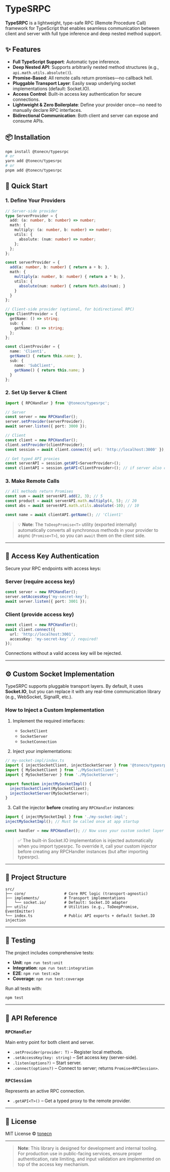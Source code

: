 # TypeSRPC

**TypeSRPC** is a lightweight, type-safe RPC (Remote Procedure Call) framework for TypeScript that enables seamless communication between client and server with full type inference and deep nested method support.

## ✨ Features

- **Full TypeScript Support**: Automatic type inference.
- **Deep Nested API**: Supports arbitrarily nested method structures (e.g., `api.math.utils.absolute()`).
- **Promise-Based**: All remote calls return promises—no callback hell.
- **Pluggable Transport Layer**: Easily swap underlying socket implementations (default: Socket.IO).
- **Access Control**: Built-in access key authentication for secure connections.
- **Lightweight & Zero Boilerplate**: Define your provider once—no need to manually declare RPC interfaces.
- **Bidirectional Communication**: Both client and server can expose and consume APIs.

## 📦 Installation

```bash
npm install @tonecn/typesrpc
# or
yarn add @tonecn/typesrpc
# or
pnpm add @tonecn/typesrpc
```

## 🚀 Quick Start

### 1. Define Your Providers

```ts
// Server-side provider
type ServerProvider = {
  add: (a: number, b: number) => number;
  math: {
    multiply: (a: number, b: number) => number;
    utils: {
      absolute: (num: number) => number;
    };
  };
};

const serverProvider = {
  add(a: number, b: number) { return a + b; },
  math: {
    multiply(a: number, b: number) { return a * b; },
    utils: {
      absolute(num: number) { return Math.abs(num); }
    }
  }
};
```

```ts
// Client-side provider (optional, for bidirectional RPC)
type ClientProvider = {
  getName: () => string;
  sub: {
    getName: () => string;
  };
};

const clientProvider = {
  name: 'Client1',
  getName() { return this.name; },
  sub: {
    name: 'SubClient',
    getName() { return this.name; }
  }
};
```

### 2. Set Up Server & Client

```ts
import { RPCHandler } from '@tonecn/typesrpc';

// Server
const server = new RPCHandler();
server.setProvider(serverProvider);
await server.listen({ port: 3000 });

// Client
const client = new RPCHandler();
client.setProvider(clientProvider);
const session = await client.connect({ url: 'http://localhost:3000' });

// Get typed API proxies
const serverAPI = session.getAPI<ServerProvider>();
const clientAPI = session.getAPI<ClientProvider>(); // if server also consumes client API
```

### 3. Make Remote Calls

```ts
// All methods return Promises
const sum = await serverAPI.add(2, 3); // 5
const product = await serverAPI.math.multiply(4, 5); // 20
const abs = await serverAPI.math.utils.absolute(-10); // 10

const name = await clientAPI.getName(); // 'Client1'
```

> 💡 **Note**: The `ToDeepPromise<T>` utility (exported internally) automatically converts all synchronous methods in your provider to async (`Promise<T>`), so you can `await` them on the client side.

---

## 🔐 Access Key Authentication

Secure your RPC endpoints with access keys:

### Server (require access key)
```ts
const server = new RPCHandler();
server.setAccessKey('my-secret-key');
await server.listen({ port: 3001 });
```

### Client (provide access key)
```ts
const client = new RPCHandler();
await client.connect({
  url: 'http://localhost:3001',
  accessKey: 'my-secret-key' // required!
});
```

Connections without a valid access key will be rejected.

---

## ⚙️ Custom Socket Implementation

TypeSRPC supports pluggable transport layers. By default, it uses **Socket.IO**, but you can replace it with any real-time communication library (e.g., WebSocket, SignalR, etc.).

### How to Inject a Custom Implementation

1. Implement the required interfaces:
   - `SocketClient`
   - `SocketServer`
   - `SocketConnection`

2. Inject your implementations:

```ts
// my-socket-impl/index.ts
import { injectSocketClient, injectSocketServer } from '@tonecn/typesrpc';
import { MySocketClient } from './MySocketClient';
import { MySocketServer } from './MySocketServer';

export function injectMySocketImpl() {
  injectSocketClient(MySocketClient);
  injectSocketServer(MySocketServer);
}
```

3. Call the injector **before** creating any `RPCHandler` instances:

```ts
import { injectMySocketImpl } from './my-socket-impl';
injectMySocketImpl(); // Must be called once at app startup

const handler = new RPCHandler(); // Now uses your custom socket layer
```

> ✅ The built-in Socket.IO implementation is injected automatically when you import typesrpc. To override it, call your custom injector before creating any RPCHandler instances (but after importing typesrpc). 

---

## 📁 Project Structure

```
src/
├── core/                 # Core RPC logic (transport-agnostic)
├── implements/           # Transport implementations
│   └── socket.io/        # Default: Socket.IO adapter
├── utils/                # Utilities (e.g., ToDeepPromise, EventEmitter)
└── index.ts              # Public API exports + default Socket.IO injection
```

---

## 🧪 Testing

The project includes comprehensive tests:

- **Unit**: `npm run test:unit`
- **Integration**: `npm run test:integration`
- **E2E**: `npm run test:e2e`
- **Coverage**: `npm run test:coverage`

Run all tests with:
```bash
npm test
```

---

## 📄 API Reference

### `RPCHandler`
Main entry point for both client and server.

- `.setProvider(provider: T)` – Register local methods.
- `.setAccessKey(key: string)` – Set access key (server-side).
- `.listen(options?)` – Start server.
- `.connect(options?)` – Connect to server; returns `Promise<RPCSession>`.

### `RPCSession`
Represents an active RPC connection.

- `.getAPI<T>()` – Get a typed proxy to the remote provider.

---

## 📜 License

MIT License © [tonecn](https://github.com/tonecn)

---

> **Note**: This library is designed for development and internal tooling. For production use in public-facing services, ensure proper authentication, rate limiting, and input validation are implemented on top of the access key mechanism.